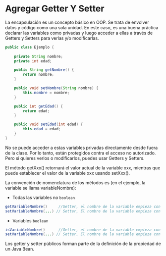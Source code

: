 # Agregar Getter Y Setter

La encapsulación es un concepto básico en OOP. Se trata de envolver datos y código como una sola unidad.
En este caso, es una buena práctica declarar las variables como privadas y
luego acceder a ellas a través de Getters y Setters para verlas y/o modificarlas.

```java
public class Ejemplo {
    
    private String nombre;
    private int edad;

    public String getNombre() {
        return nombre;
    }

    public void setNombre(String nombre) {
        this.nombre = nombre;
    }

    public int getEdad() {
        return edad;
    }

    public void setEdad(int edad) {
        this.edad = edad;
    }
}

```
No se puede acceder a estas variables privadas directamente desde fuera de la clase.
Por lo tanto, están protegidos contra el acceso no autorizado.
Pero si quieres verlos o modificarlos, puedes usar Getters y Setters.

El método getXxx() retornará el valor actual de la variable xxx,
mientras que puede establecer el valor de la variable xxx usando setXxx().

La convención de nomenclatura de los métodos es (en el ejemplo, la variable se llama variableNombre):

* Todas las variables no `boolean`
```java
getVariableNombre()     //Getter, el nombre de la variable empieza con Mayúscula.
setVariableNombre(...) // Setter, El nombre de la variable empieza con Mayúscula.
```
* Variables `boolean`
```java
isVariableNombre()      //Getter, el nombre de la variable empieza con Mayúscula.
setVariableNombre(...) // Setter, El nombre de la variable empieza con Mayúscula.
```

Los getter y setter públicos forman parte de la definición de la propiedad de un Java Bean.